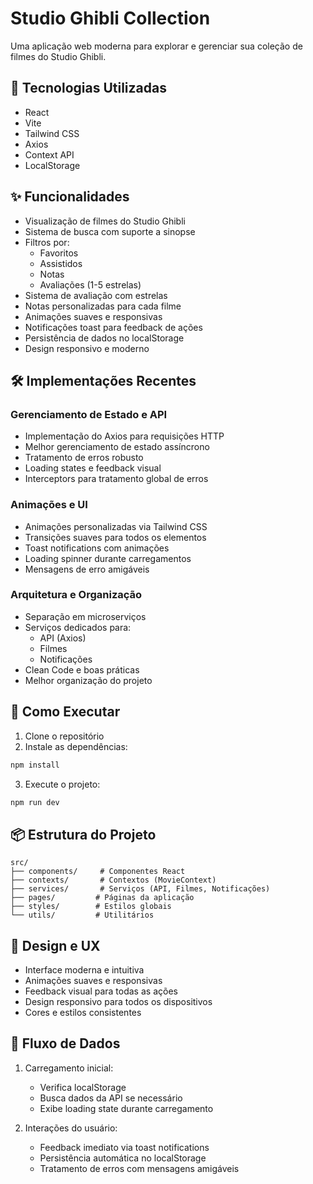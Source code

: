 # Studio Ghibli Collection

Uma aplicação web moderna para explorar e gerenciar sua coleção de filmes do Studio Ghibli.

## 🚀 Tecnologias Utilizadas

- React
- Vite
- Tailwind CSS
- Axios
- Context API
- LocalStorage

## ✨ Funcionalidades

- Visualização de filmes do Studio Ghibli
- Sistema de busca com suporte a sinopse
- Filtros por:
  - Favoritos
  - Assistidos
  - Notas
  - Avaliações (1-5 estrelas)
- Sistema de avaliação com estrelas
- Notas personalizadas para cada filme
- Animações suaves e responsivas
- Notificações toast para feedback de ações
- Persistência de dados no localStorage
- Design responsivo e moderno

## 🛠️ Implementações Recentes

### Gerenciamento de Estado e API
- Implementação do Axios para requisições HTTP
- Melhor gerenciamento de estado assíncrono
- Tratamento de erros robusto
- Loading states e feedback visual
- Interceptors para tratamento global de erros

### Animações e UI
- Animações personalizadas via Tailwind CSS
- Transições suaves para todos os elementos
- Toast notifications com animações
- Loading spinner durante carregamentos
- Mensagens de erro amigáveis

### Arquitetura e Organização
- Separação em microserviços
- Serviços dedicados para:
  - API (Axios)
  - Filmes
  - Notificações
- Clean Code e boas práticas
- Melhor organização do projeto

## 🚀 Como Executar

1. Clone o repositório
2. Instale as dependências:
```bash
npm install
```
3. Execute o projeto:
```bash
npm run dev
```

## 📦 Estrutura do Projeto

```
src/
├── components/     # Componentes React
├── contexts/       # Contextos (MovieContext)
├── services/       # Serviços (API, Filmes, Notificações)
├── pages/         # Páginas da aplicação
├── styles/        # Estilos globais
└── utils/         # Utilitários
```

## 🎨 Design e UX

- Interface moderna e intuitiva
- Animações suaves e responsivas
- Feedback visual para todas as ações
- Design responsivo para todos os dispositivos
- Cores e estilos consistentes

## 🔄 Fluxo de Dados

1. Carregamento inicial:
   - Verifica localStorage
   - Busca dados da API se necessário
   - Exibe loading state durante carregamento

2. Interações do usuário:
   - Feedback imediato via toast notifications
   - Persistência automática no localStorage
   - Tratamento de erros com mensagens amigáveis

